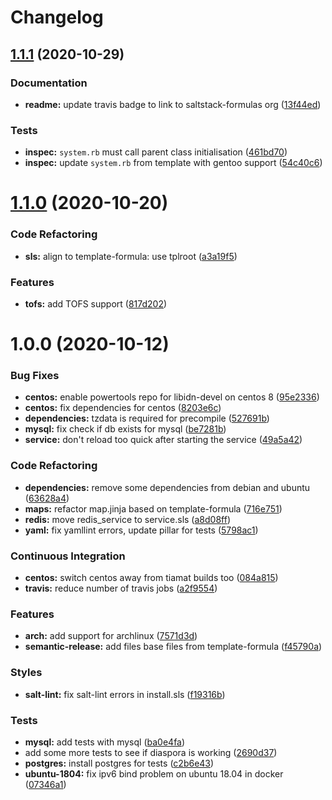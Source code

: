 # Changelog

## [1.1.1](https://github.com/saltstack-formulas/diaspora-formula/compare/v1.1.0...v1.1.1) (2020-10-29)


### Documentation

* **readme:** update travis badge to link to saltstack-formulas org ([13f44ed](https://github.com/saltstack-formulas/diaspora-formula/commit/13f44ed935263ef347ecc2c5ca7bb2868e8d9bc6))


### Tests

* **inspec:** `system.rb` must call parent class initialisation ([461bd70](https://github.com/saltstack-formulas/diaspora-formula/commit/461bd708e582997385bd7e8cdc3ec4cb1551d1b4))
* **inspec:** update `system.rb` from template with gentoo support ([54c40c6](https://github.com/saltstack-formulas/diaspora-formula/commit/54c40c6d956fcb56cd7c510330b99f525374aa18))

# [1.1.0](https://github.com/SuperTux88/diaspora-formula/compare/v1.0.0...v1.1.0) (2020-10-20)


### Code Refactoring

* **sls:** align to template-formula: use tplroot ([a3a19f5](https://github.com/SuperTux88/diaspora-formula/commit/a3a19f5a05a6288cfab59fca8ca6c2fd3a9ea2ec))


### Features

* **tofs:** add TOFS support ([817d202](https://github.com/SuperTux88/diaspora-formula/commit/817d2022d269878efae71ce6ebb32e75ff4e3143))

# 1.0.0 (2020-10-12)


### Bug Fixes

* **centos:** enable powertools repo for libidn-devel on centos 8 ([95e2336](https://github.com/SuperTux88/diaspora-formula/commit/95e2336d814dcbc286d3a74854cf47c32eafe755))
* **centos:** fix dependencies for centos ([8203e6c](https://github.com/SuperTux88/diaspora-formula/commit/8203e6c73523d01cfec32d027dc6b790ead1e77d))
* **dependencies:** tzdata is required for precompile ([527691b](https://github.com/SuperTux88/diaspora-formula/commit/527691be88d9cd85132e02e44098962d28e5b44f))
* **mysql:** fix check if db exists for mysql ([be7281b](https://github.com/SuperTux88/diaspora-formula/commit/be7281b97c4a810fcb95ed88ee1e783d1b157a23))
* **service:** don't reload too quick after starting the service ([49a5a42](https://github.com/SuperTux88/diaspora-formula/commit/49a5a42ff917d73f6f06c2c135785955151be87e))


### Code Refactoring

* **dependencies:** remove some dependencies from debian and ubuntu ([63628a4](https://github.com/SuperTux88/diaspora-formula/commit/63628a4d92d8bc44e93b21f699fefd1472640773))
* **maps:** refactor map.jinja based on template-formula ([716e751](https://github.com/SuperTux88/diaspora-formula/commit/716e7516295b762d5c139519e4e08bc116c155ce))
* **redis:** move redis_service to service.sls ([a8d08ff](https://github.com/SuperTux88/diaspora-formula/commit/a8d08ff1eb344fa8fa57a9a452c54142cb0b1dd9))
* **yaml:** fix yamllint errors, update pillar for tests ([5798ac1](https://github.com/SuperTux88/diaspora-formula/commit/5798ac12bdf154f769bb039736f77ead686ff8fd))


### Continuous Integration

* **centos:** switch centos away from tiamat builds too ([084a815](https://github.com/SuperTux88/diaspora-formula/commit/084a815a78ce28ae8b18b21a8ba0c5a4648efa07))
* **travis:** reduce number of travis jobs ([a2f9554](https://github.com/SuperTux88/diaspora-formula/commit/a2f955423cbd57d3c6aec3a32bc9cc1631f2825c))


### Features

* **arch:** add support for archlinux ([7571d3d](https://github.com/SuperTux88/diaspora-formula/commit/7571d3d5772511a46529a5fab646dddc813aa7d5))
* **semantic-release:** add files base files from template-formula ([f45790a](https://github.com/SuperTux88/diaspora-formula/commit/f45790a4bcd981b9d71ca3ce55ba2947e4050d0e))


### Styles

* **salt-lint:** fix salt-lint errors in install.sls ([f19316b](https://github.com/SuperTux88/diaspora-formula/commit/f19316bc5f3be405bad043adb6718abf988e5941))


### Tests

* **mysql:** add tests with mysql ([ba0e4fa](https://github.com/SuperTux88/diaspora-formula/commit/ba0e4fafb3840ccc7b367b3a9c6f13da232ffd11))
* add some more tests to see if diaspora is working ([2690d37](https://github.com/SuperTux88/diaspora-formula/commit/2690d370ea7aa8e74c8a2a3d7f1cebc8b8c514ca))
* **postgres:** install postgres for tests ([c2b6e43](https://github.com/SuperTux88/diaspora-formula/commit/c2b6e4314f60fea5c6566583a5471f8dbad875ec))
* **ubuntu-1804:** fix ipv6 bind problem on ubuntu 18.04 in docker ([07346a1](https://github.com/SuperTux88/diaspora-formula/commit/07346a13fb732d2cd656cf60b5f1cfb26a0acfb6))
